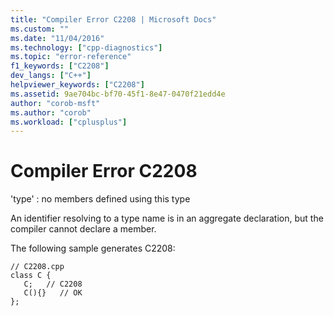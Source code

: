 ```yaml
---
title: "Compiler Error C2208 | Microsoft Docs"
ms.custom: ""
ms.date: "11/04/2016"
ms.technology: ["cpp-diagnostics"]
ms.topic: "error-reference"
f1_keywords: ["C2208"]
dev_langs: ["C++"]
helpviewer_keywords: ["C2208"]
ms.assetid: 9ae704bc-bf70-45f1-8e47-0470f21edd4e
author: "corob-msft"
ms.author: "corob"
ms.workload: ["cplusplus"]
---
```

# Compiler Error C2208
'type' : no members defined using this type  
  
 An identifier resolving to a type name is in an aggregate declaration, but the compiler cannot declare a member.  
  
 The following sample generates C2208:  
  
```  
// C2208.cpp  
class C {  
   C;   // C2208  
   C(){}   // OK  
};  
```